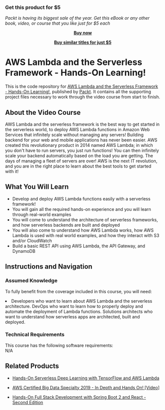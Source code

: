
### Get this product for $5

<i>Packt is having its biggest sale of the year. Get this eBook or any other book, video, or course that you like just for $5 each</i>


<b><p align='center'>[Buy now](https://packt.link/9781789349955)</p></b>


<b><p align='center'>[Buy similar titles for just $5](https://subscription.packtpub.com/search)</p></b>


# AWS Lambda and the Serverless Framework - Hands-On Learning!	
This is the code repository for [AWS Lambda and the Serverless Framework - Hands-On Learning!](https://www.packtpub.com/networking-and-servers/aws-lambda-and-serverless-framework-hands-learning), published by [Packt](https://www.packtpub.com/?utm_source=github). It contains all the supporting project files necessary to work through the video course from start to finish.
## About the Video Course
AWS Lambda and the serverless framework is the best way to get started in the serverless world, to deploy AWS Lambda functions in Amazon Web Services that infinitely scale without managing any servers! Building backend for your web and mobile applications has never been easier. AWS created this revolutionary product in 2014 named AWS Lambda; in which you don't have to run servers, you just run functions! You can then infinitely scale your backend automatically based on the load you are getting. The days of managing a fleet of servers are over! AWS is the next IT revolution, and you are in the right place to learn about the best tools to get started with it!

<H2>What You Will Learn</H2>
<DIV class=book-info-will-learn-text>
<UL>
<LI>Develop and deploy AWS Lambda functions easily with a serverless framework!</LI>
<LI>You will gain all the required hands-on experience and you will learn through real-world examples</LI>
<LI>You will come to understand the architecture of serverless frameworks, and how serverless backends are built and deployed</LI>
<LI>You will also come to understand how AWS Lambda works, how AWS Lambda is used with real world examples, and how they interact with S3 and/or CloudWatch</LI>
<LI>Build a basic REST API using AWS Lambda, the API Gateway, and DynamoDB</LI>
</UL></DIV>

## Instructions and Navigation
### Assumed Knowledge
To fully benefit from the coverage included in this course, you will need:<br/>
<DIV class=book-info-will-learn-text>
<LI> Developers who want to learn about AWS Lambda and the serverless architecture. DevOps who want to learn how to properly deploy and automate the deployment of Lambda functions. Solutions architects who want to understand how serverless apps are architected, built and deployed.</LI> 
<DIV>

### Technical Requirements
This course has the following software requirements:<br/>
N/A

## Related Products
* [Hands-On Serverless Deep Learning with TensorFlow and AWS Lambda](https://www.packtpub.com/big-data-and-business-intelligence/hands-serverless-deep-learning-tensorflow-and-aws-lambda)

* [AWS Certified Big Data Specialty 2019 - In Depth and Hands On! [Video]](https://www.packtpub.com/application-development/aws-certified-big-data-specialty-2019-depth-and-hands-video)

* [Hands-On Full Stack Development with Spring Boot 2 and React - Second Edition](https://www.packtpub.com/web-development/hands-full-stack-development-spring-boot-2-and-react-second-edition)

